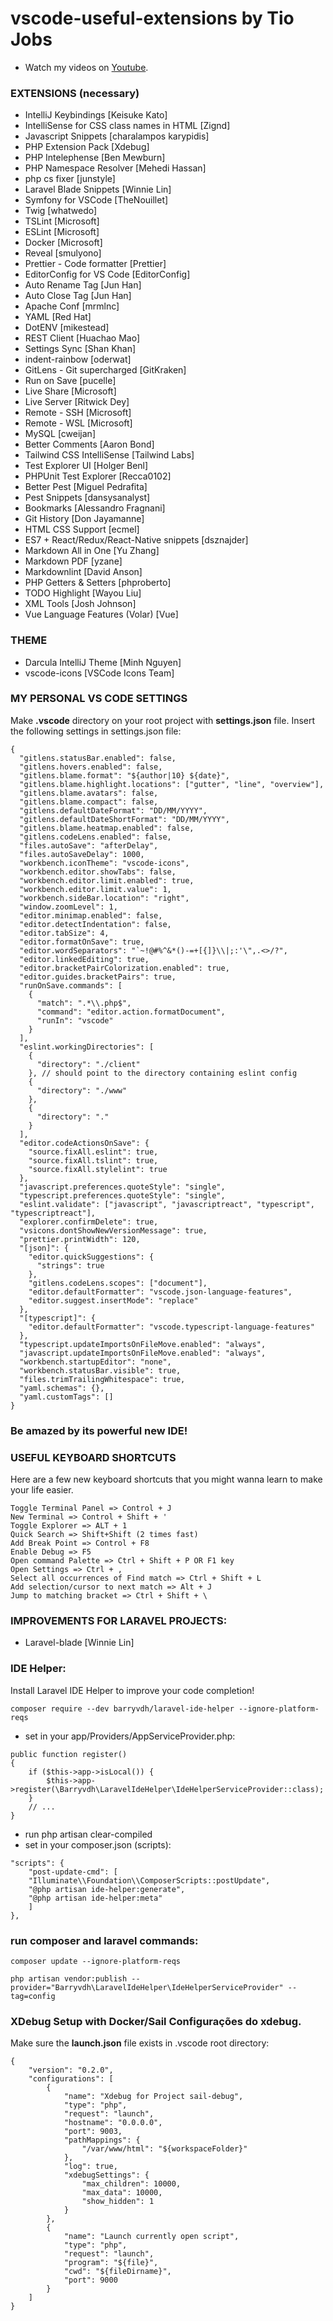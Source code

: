 # vscode-useful-extensions by Tio Jobs

- Watch my videos on [Youtube](https://youtube.com/c/TioJobs).

### EXTENSIONS (necessary)

- IntelliJ Keybindings [Keisuke Kato]
- IntelliSense for CSS class names in HTML [Zignd]
- Javascript Snippets [charalampos karypidis]
- PHP Extension Pack [Xdebug]
- PHP Intelephense [Ben Mewburn]
- PHP Namespace Resolver [Mehedi Hassan]
- php cs fixer [junstyle]
- Laravel Blade Snippets [Winnie Lin]
- Symfony for VSCode [TheNouillet]
- Twig [whatwedo]
- TSLint [Microsoft]
- ESLint [Microsoft]
- Docker [Microsoft]
- Reveal [smulyono]
- Prettier - Code formatter [Prettier]
- EditorConfig for VS Code [EditorConfig]
- Auto Rename Tag [Jun Han]
- Auto Close Tag [Jun Han]
- Apache Conf [mrmlnc]
- YAML [Red Hat]
- DotENV [mikestead]
- REST Client [Huachao Mao]
- Settings Sync [Shan Khan]
- indent-rainbow [oderwat]
- GitLens - Git supercharged [GitKraken]
- Run on Save [pucelle]
- Live Share [Microsoft]
- Live Server [Ritwick Dey]
- Remote - SSH [Microsoft]
- Remote - WSL [Microsoft]
- MySQL [cweijan]
- Better Comments [Aaron Bond]
- Tailwind CSS IntelliSense [Tailwind Labs]
- Test Explorer UI [Holger Benl]
- PHPUnit Test Explorer [Recca0102]
- Better Pest [Miguel Pedrafita]
- Pest Snippets [dansysanalyst]
- Bookmarks [Alessandro Fragnani]
- Git History [Don Jayamanne]
- HTML CSS Support [ecmel]
- ES7 + React/Redux/React-Native snippets [dsznajder]
- Markdown All in One [Yu Zhang]
- Markdown PDF [yzane]
- Markdownlint [David Anson]
- PHP Getters & Setters [phproberto]
- TODO Highlight [Wayou Liu]
- XML Tools [Josh Johnson]
- Vue Language Features (Volar) [Vue]

### THEME

- Darcula IntelliJ Theme [Minh Nguyen]
- vscode-icons [VSCode Icons Team]

### MY PERSONAL VS CODE SETTINGS

Make <strong>.vscode</strong> directory on your root project with <strong>settings.json</strong> file. Insert the following settings in settings.json file:

```
{
  "gitlens.statusBar.enabled": false,
  "gitlens.hovers.enabled": false,
  "gitlens.blame.format": "${author|10} ${date}",
  "gitlens.blame.highlight.locations": ["gutter", "line", "overview"],
  "gitlens.blame.avatars": false,
  "gitlens.blame.compact": false,
  "gitlens.defaultDateFormat": "DD/MM/YYYY",
  "gitlens.defaultDateShortFormat": "DD/MM/YYYY",
  "gitlens.blame.heatmap.enabled": false,
  "gitlens.codeLens.enabled": false,
  "files.autoSave": "afterDelay",
  "files.autoSaveDelay": 1000,
  "workbench.iconTheme": "vscode-icons",
  "workbench.editor.showTabs": false,
  "workbench.editor.limit.enabled": true,
  "workbench.editor.limit.value": 1,
  "workbench.sideBar.location": "right",
  "window.zoomLevel": 1,
  "editor.minimap.enabled": false,
  "editor.detectIndentation": false,
  "editor.tabSize": 4,
  "editor.formatOnSave": true,
  "editor.wordSeparators": "`~!@#%^&*()-=+[{]}\\|;:'\",.<>/?",
  "editor.linkedEditing": true,
  "editor.bracketPairColorization.enabled": true,
  "editor.guides.bracketPairs": true,
  "runOnSave.commands": [
    {
      "match": ".*\\.php$",
      "command": "editor.action.formatDocument",
      "runIn": "vscode"
    }
  ],
  "eslint.workingDirectories": [
    {
      "directory": "./client"
    }, // should point to the directory containing eslint config
    {
      "directory": "./www"
    },
    {
      "directory": "."
    }
  ],
  "editor.codeActionsOnSave": {
    "source.fixAll.eslint": true,
    "source.fixAll.tslint": true,
    "source.fixAll.stylelint": true
  },
  "javascript.preferences.quoteStyle": "single",
  "typescript.preferences.quoteStyle": "single",
  "eslint.validate": ["javascript", "javascriptreact", "typescript", "typescriptreact"],
  "explorer.confirmDelete": true,
  "vsicons.dontShowNewVersionMessage": true,
  "prettier.printWidth": 120,
  "[json]": {
    "editor.quickSuggestions": {
      "strings": true
    },
    "gitlens.codeLens.scopes": ["document"],
    "editor.defaultFormatter": "vscode.json-language-features",
    "editor.suggest.insertMode": "replace"
  },
  "[typescript]": {
    "editor.defaultFormatter": "vscode.typescript-language-features"
  },
  "typescript.updateImportsOnFileMove.enabled": "always",
  "javascript.updateImportsOnFileMove.enabled": "always",
  "workbench.startupEditor": "none",
  "workbench.statusBar.visible": true,
  "files.trimTrailingWhitespace": true,
  "yaml.schemas": {},
  "yaml.customTags": []
}
```

### Be amazed by its powerful new IDE!

### USEFUL KEYBOARD SHORTCUTS

Here are a few new keyboard shortcuts that you might wanna learn to make your life easier.

```
Toggle Terminal Panel => Control + J
New Terminal => Control + Shift + '
Toggle Explorer => ALT + 1
Quick Search => Shift+Shift (2 times fast)
Add Break Point => Control + F8
Enable Debug => F5
Open command Palette => Ctrl + Shift + P OR F1 key
Open Settings => Ctrl + ,
Select all occurrences of Find match => Ctrl + Shift + L
Add selection/cursor to next match => Alt + J
Jump to matching bracket => Ctrl + Shift + \
```

### IMPROVEMENTS FOR LARAVEL PROJECTS:

- Laravel-blade [Winnie Lin]

### IDE Helper:

Install Laravel IDE Helper to improve your code completion!

```
composer require --dev barryvdh/laravel-ide-helper --ignore-platform-reqs
```

- set in your app/Providers/AppServiceProvider.php:

```
public function register()
{
    if ($this->app->isLocal()) {
        $this->app->register(\Barryvdh\LaravelIdeHelper\IdeHelperServiceProvider::class);
    }
    // ...
}
```

- run php artisan clear-compiled
- set in your composer.json (scripts):

```
"scripts": {
    "post-update-cmd": [
    "Illuminate\\Foundation\\ComposerScripts::postUpdate",
    "@php artisan ide-helper:generate",
    "@php artisan ide-helper:meta"
    ]
},
```

### run composer and laravel commands:

```
composer update --ignore-platform-reqs

php artisan vendor:publish --provider="Barryvdh\LaravelIdeHelper\IdeHelperServiceProvider" --tag=config
```

### XDebug Setup with Docker/Sail Configurações do xdebug.

Make sure the <strong>launch.json</strong> file exists in .vscode root directory:

```
{
    "version": "0.2.0",
    "configurations": [
        {
            "name": "Xdebug for Project sail-debug",
            "type": "php",
            "request": "launch",
            "hostname": "0.0.0.0",
            "port": 9003,
            "pathMappings": {
                "/var/www/html": "${workspaceFolder}"
            },
            "log": true,
            "xdebugSettings": {
                "max_children": 10000,
                "max_data": 10000,
                "show_hidden": 1
            }
        },
        {
            "name": "Launch currently open script",
            "type": "php",
            "request": "launch",
            "program": "${file}",
            "cwd": "${fileDirname}",
            "port": 9000
        }
    ]
}
```
